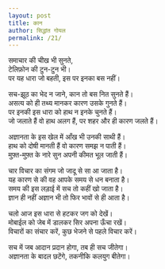 ```yaml
---  
layout: post  
title: कान
author: सिद्धांत गोयल
permalink: /21/
---  
```


समाचार की चीख भी सुनते,  
टेलिफ़ोन की टुन-टुन भी।  
पर यह धारा जो बहती, इस पर इनका बस नहीं।  
  
सच-झूठ का भेद न जाने, कान तो बस नित सुनते हैं।  
असत्य को ही तथ्य मानकर कारण उसके गुनते हैं।  
पर इनकी इस धारा को हाथ न इनके चुनते हैं।  
जो जलाते हैं वो हाथ अलग हैं, पर शहर और ही कारण जलते हैं।  

अज्ञानता के इस खेल में आँख भी उनकी साथी हैं।  
हाथ को दोषी मानती हैं वो कारण समझ न पाती हैं।  
मुफ़्त-मुफ़्त के नारे सुन अपनी कीमत भूल जाती हैं।  
  
चार विचार का संगम जो जादू से सा आ जाता है।  
यह कारण से की वह आपके समय से धन बनाता है।  
समय की इस लड़ाई में सच तो कहीं खो जाता है।  
ज्ञान ही नहीं अज्ञान भी तो फिर भावों से ही आता है।  
  
चलो आज इस धारा से हटकर जग को देखें।  
मोबाईल को जेब में डालकर सिर अपना ऊँचा रखें।  
विचारों का संचार करें, कुछ भेजने से पहले विचार करें।  
  
सच में जब आदान प्रदान होगा, तब ही सच जीतेगा।  
अज्ञानता के बादल छटेंगे, तकनीकि कलयुग बीतेगा।
